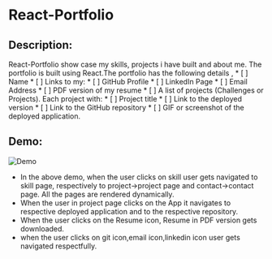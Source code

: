 # React-Portfolio

## Description:
   React-Portfolio show case my skills, projects i have built and about me. The portfolio is built using React.The portfolio has the following details ,
    * [ ]  Name
    * [ ] Links to my:
    * [ ] GitHub Profile
    * [ ] LinkedIn Page
    * [ ] Email Address
    * [ ] PDF version of my resume
    * [ ] A list of projects (Challenges or Projects). Each project with:
      * [ ] Project title
      * [ ] Link to the deployed version
      * [ ] Link to the GitHub repository
      * [ ] GIF or screenshot of the deployed application.

  ## Demo:

 ![Demo](my-react-portfolio\src\assets\React-Portfolio.gif)    

* In the above demo, when the user clicks on skill user gets navigated to skill page, respectively to project->project page and contact->contact page.
 All the pages are rendered dynamically.
* When the user in project page clicks on the App it navigates to respective deployed application and to the respective repository.
* When the user clicks on the Resume icon, Resume in PDF version gets downloaded.
* when the user clicks on git icon,email icon,linkedin icon user gets navigated respectfully. 




  

 